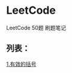 # LeetCode
LeetCode 50题 刷题笔记

## 列表：

[1.有效的括号](https://github.com/JessonKang/LeetCode-50-/blob/master/Task%201%EF%BC%9A%E6%9C%89%E6%95%88%E7%9A%84%E6%8B%AC%E5%8F%B7.md)

